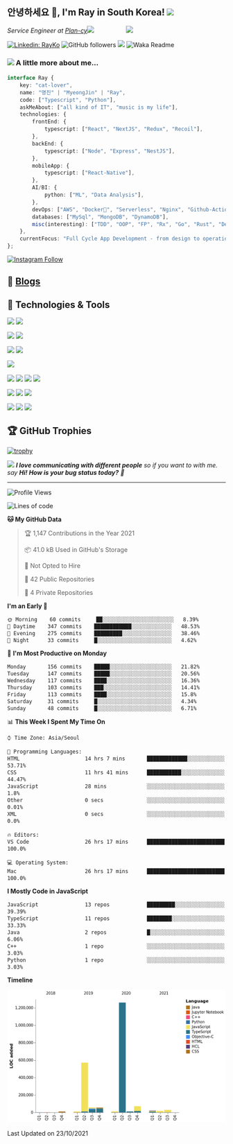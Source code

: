 <h2>안녕하세요 👋, I'm Ray in South Korea! <img src="https://media.giphy.com/media/ES4Vcv8zWfIt2/giphy.gif" width="50"></h2>
<img align='right' src="https://media.giphy.com/media/VOPK1BqsMEJRS/giphy.gif" width="230">
<p><em>Service Engineer at <a href="https://github.com/plan-cy">Plan-cy</a><img src="https://media.giphy.com/media/11dR2hEgtN5KoM/giphy.gif" width="30"> 
</em></p>

[![Linkedin: RayKo](https://img.shields.io/badge/-RayKo-blue?style=flat-square&logo=Linkedin&logoColor=white&link=https://www.linkedin.com/in/rayle/)](https://www.linkedin.com/in/rayle/)
![GitHub followers](https://img.shields.io/github/followers/rayleighko?label=Follow&style=social)
![](https://visitor-badge.glitch.me/badge?page_id=rayleighko)
![Waka Readme](https://github.com/anmol098/anmol098/workflows/Waka%20Readme/badge.svg)

### <img src="https://media.giphy.com/media/VgCDAzcKvsR6OM0uWg/giphy.gif" width="50"> A little more about me...  

```typescript
interface Ray {
    key: "cat-lover",
    name: "명진" | "MyeongJin" | "Ray",
    code: ["Typescript", "Python"],
    askMeAbout: ["all kind of IT", "music is my life"],
    technologies: {
        frontEnd: {
            typescript: ["React", "NextJS", "Redux", "Recoil"],
        },
        backEnd: {
            typescript: ["Node", "Express", "NestJS"],
        },
        mobileApp: {
            typescript: ["React-Native"],
        },
        AI/BI: {
            python: ["ML", "Data Analysis"],
        },
        devOps: ["AWS", "Docker🐳", "Serverless", "Nginx", "Github-Action", "DataDog", "Terraform"],
        databases: ["MySql", "MongoDB", "DynamoDB"],
        misc(interesting): ["TDD", "OOP", "FP", "Rx", "Go", "Rust", "Deno"],
    },
    currentFocus: "Full Cycle App Development - from design to operation",
};
```
[![Instagram Follow](https://img.shields.io/badge/Instagram-E4405F?style=for-the-badge&logo=instagram&logoColor=white)](https://www.instagram.com/rayleigh_ko/)
<!-- low score now -->
<!-- 
## Coding Challenges

### LeetCode

[![LeetCode ranking](https://img.shields.io/badge/dynamic/json?style=for-the-badge&labelColor=black&color=%23ffa116&label=Ranking&query=ranking&url=https%3A%2F%2Fleetcode-badge.vercel.app%2Fapi%2Fusers%2Frayleighko&logo=leetcode&logoColor=yellow)](https://leetcode.com/rayleighko/)
[![LeetCode solvedOverTotal](https://img.shields.io/badge/dynamic/json?style=for-the-badge&labelColor=black&color=%23ffa116&label=Solved&query=solvedOverTotal&url=https%3A%2F%2Fleetcode-badge.vercel.app%2Fapi%2Fusers%2Frayleighko&logo=leetcode&logoColor=yellow)](https://leetcode.com/rayleighko/)

### BOJ

[![solved.ac
profile](http://mazassumnida.wtf/api/v2/generate_badge?boj=rayleighko)](https://solved.ac/rayleighko) 
-->

## 📝 [Blogs](https://k-dev.medium.com/)

## 🔧 Technologies & Tools

![](https://img.shields.io/badge/Editor-VS_Code-informational?style=flat&logo=visual-studio-code&logoColor=white&color=007ACC)
![](https://img.shields.io/badge/Shell-Zsh-informational?style=flat&logo=gnu-bash&logoColor=white&color=4EAA25)
  
![](https://img.shields.io/badge/OS-Linux-informational?style=flat&logo=linux&logoColor=white&color=FCC624)
![](https://img.shields.io/badge/OS-macOS-informational?style=flat&logo=macos&logoColor=white&color=000000)
  
![](https://img.shields.io/badge/Code-Typescript-informational?style=flat&logo=typescript&logoColor=white&color=3178C6)
![](https://img.shields.io/badge/Code-Python-informational?style=flat&logo=python&logoColor=white&color=3776AB)

![](https://img.shields.io/badge/RunTime-Node-informational?style=flat&logo=node.js&logoColor=white&color=339933)

![](https://img.shields.io/badge/Lib-React-informational?style=flat&logo=react&logoColor=white&color=61DAFB)
![](https://img.shields.io/badge/FW-React_Native-informational?style=flat&logo=react&logoColor=white&color=61DAFB)
![](https://img.shields.io/badge/FW-NextJS-informational?style=flat&logo=next.js&logoColor=white&color=000000)
![](https://img.shields.io/badge/FW-NestJS-informational?style=flat&logo=nestjs&logoColor=white&color=E0234E)
  
![](https://img.shields.io/badge/DB-MySQL-informational?style=flat&logo=mysql&logoColor=white&color=4479A1)
![](https://img.shields.io/badge/DB-DynamoDB-informational?style=flat&logo=amazon-dynamodb&logoColor=white&color=4053D6)
![](https://img.shields.io/badge/DB-MongoDB-informational?style=flat&logo=mongodb&logoColor=white&color=47A248)
  
![](https://img.shields.io/badge/Infra-AWS-informational?style=flat&logo=amazon-aws&logoColor=white&color=232F3E)
![](https://img.shields.io/badge/Infra-Docker-informational?style=flat&logo=docker&logoColor=white&color=2496ED)
![](https://img.shields.io/badge/Infra-Serverless-informational?style=flat&logo=serverless&logoColor=white&color=FD5750)

## 🏆 GitHub Trophies

[![trophy](https://github-profile-trophy.vercel.app/?username=rayleighko&theme=nord&column=7)](https://github.com/ryo-ma/github-profile-trophy)

<img src="https://media.giphy.com/media/12m6M9cySmlph6/giphy.gif" width="60"> <em><b>I love communicating with different people</b> so if you want to with me. say <b>Hi! How is your bug status today?</b> 👾</em>

---

<!--START_SECTION:waka-->
![Profile Views](http://img.shields.io/badge/Profile%20Views-0-blue)

![Lines of code](https://img.shields.io/badge/From%20Hello%20World%20I%27ve%20Written-2.1%20million%20lines%20of%20code-blue)

**🐱 My GitHub Data** 

> 🏆 1,147 Contributions in the Year 2021
 > 
> 📦 41.0 kB Used in GitHub's Storage 
 > 
> 🚫 Not Opted to Hire
 > 
> 📜 42 Public Repositories 
 > 
> 🔑 4 Private Repositories  
 > 
**I'm an Early 🐤** 

```text
🌞 Morning    60 commits     ██░░░░░░░░░░░░░░░░░░░░░░░   8.39% 
🌆 Daytime    347 commits    ████████████░░░░░░░░░░░░░   48.53% 
🌃 Evening    275 commits    █████████░░░░░░░░░░░░░░░░   38.46% 
🌙 Night      33 commits     █░░░░░░░░░░░░░░░░░░░░░░░░   4.62%

```
📅 **I'm Most Productive on Monday** 

```text
Monday       156 commits    █████░░░░░░░░░░░░░░░░░░░░   21.82% 
Tuesday      147 commits    █████░░░░░░░░░░░░░░░░░░░░   20.56% 
Wednesday    117 commits    ████░░░░░░░░░░░░░░░░░░░░░   16.36% 
Thursday     103 commits    ███░░░░░░░░░░░░░░░░░░░░░░   14.41% 
Friday       113 commits    ████░░░░░░░░░░░░░░░░░░░░░   15.8% 
Saturday     31 commits     █░░░░░░░░░░░░░░░░░░░░░░░░   4.34% 
Sunday       48 commits     █░░░░░░░░░░░░░░░░░░░░░░░░   6.71%

```


📊 **This Week I Spent My Time On** 

```text
⌚︎ Time Zone: Asia/Seoul

💬 Programming Languages: 
HTML                     14 hrs 7 mins       █████████████░░░░░░░░░░░░   53.71% 
CSS                      11 hrs 41 mins      ███████████░░░░░░░░░░░░░░   44.47% 
JavaScript               28 mins             ░░░░░░░░░░░░░░░░░░░░░░░░░   1.8% 
Other                    0 secs              ░░░░░░░░░░░░░░░░░░░░░░░░░   0.01% 
XML                      0 secs              ░░░░░░░░░░░░░░░░░░░░░░░░░   0.0%

🔥 Editors: 
VS Code                  26 hrs 17 mins      █████████████████████████   100.0%

💻 Operating System: 
Mac                      26 hrs 17 mins      █████████████████████████   100.0%

```

**I Mostly Code in JavaScript** 

```text
JavaScript               13 repos            █████████░░░░░░░░░░░░░░░░   39.39% 
TypeScript               11 repos            ████████░░░░░░░░░░░░░░░░░   33.33% 
Java                     2 repos             █░░░░░░░░░░░░░░░░░░░░░░░░   6.06% 
C++                      1 repo              ░░░░░░░░░░░░░░░░░░░░░░░░░   3.03% 
Python                   1 repo              ░░░░░░░░░░░░░░░░░░░░░░░░░   3.03%

```


**Timeline**

![Chart not found](https://raw.githubusercontent.com/rayleighko/rayleighko/main/charts/bar_graph.png) 


 Last Updated on 23/10/2021
<!--END_SECTION:waka-->
